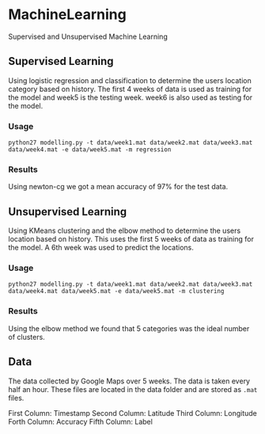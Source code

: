 # MachineLearning
Supervised and Unsupervised Machine Learning

## Supervised Learning

Using logistic regression and classification to determine the users location category based on history. The first 4 weeks of data is used as training for the model and week5 is the testing week. week6 is also used as testing for the model.

### Usage
`python27 modelling.py -t data/week1.mat data/week2.mat data/week3.mat data/week4.mat -e data/week5.mat -m regression` 

### Results
Using newton-cg we got a mean accuracy of 97% for the test data.

## Unsupervised Learning
 
Using KMeans clustering and the elbow method to determine the users location based on history. This uses the first 5 weeks of data as training for the model. A 6th week was used to predict the locations.

### Usage
`python27 modelling.py -t data/week1.mat data/week2.mat data/week3.mat data/week4.mat data/week5.mat -e data/week5.mat -m clustering` 

### Results
Using the elbow method we found that 5 categories was the ideal number of clusters.

## Data
The data collected by Google Maps over 5 weeks. The data is taken every half an hour.
These files are located in the data folder and are stored as `.mat` files.

First Column: Timestamp
Second Column: Latitude
Third Column: Longitude
Forth Column: Accuracy
Fifth Column: Label
